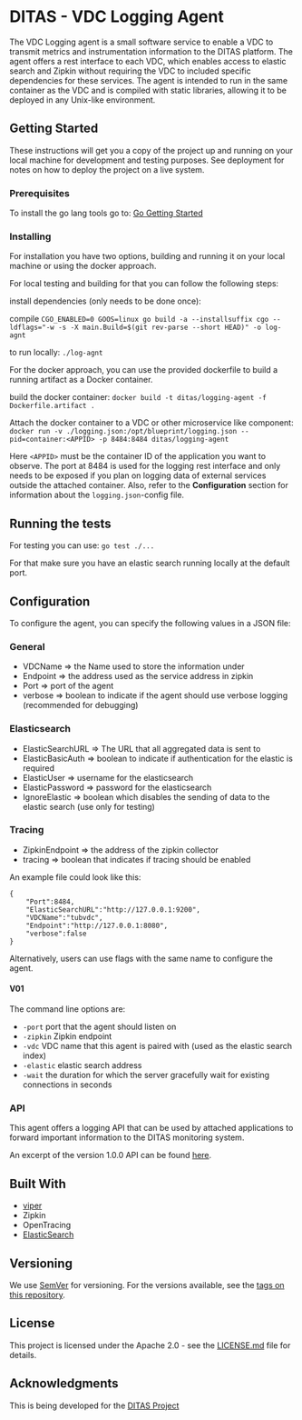 # DITAS - VDC Logging Agent

The VDC Logging agent is a small software service to enable a VDC to transmit metrics and instrumentation information to the DITAS platform.
The agent offers a rest interface to each VDC, which enables access to elastic search and Zipkin without requiring the VDC to included specific dependencies for these services.
The agent is intended to run in the same container as the VDC and is compiled with static libraries, allowing it to be deployed in any Unix-like environment.

## Getting Started

These instructions will get you a copy of the project up and running on your local machine for development and testing purposes. See deployment for notes on how to deploy the project on a live system.

### Prerequisites

To install the go lang tools go to: [Go Getting Started](https://golang.org/doc/install)

### Installing

For installation you have two options, building and running it on your local machine or using the docker approach.

For local testing and building for that you can follow the following steps:

install dependencies (only needs to be done once):

compile
`CGO_ENABLED=0 GOOS=linux go build -a --installsuffix cgo --ldflags="-w -s -X main.Build=$(git rev-parse --short HEAD)" -o log-agnt`

to run locally:
`./log-agnt`

For the docker approach, you can use the provided dockerfile to build a running artifact as a Docker container.

build the docker container:
`docker build -t ditas/logging-agent -f Dockerfile.artifact . `

Attach the docker container to a VDC or other microservice like component:
`docker run -v ./logging.json:/opt/blueprint/logging.json --pid=container:<APPID> -p 8484:8484 ditas/logging-agent`

Here `<APPID>` must be the container ID of the application you want to observe. The port at 8484 is used for the logging rest interface and only needs to be exposed if you plan on logging data of external services outside the attached container. Also, refer to the **Configuration** section for information about the `logging.json`-config file.

## Running the tests

For testing you can use:
`go test ./...`

For that make sure you have an elastic search running locally at the default port. 


## Configuration
To configure the agent, you can specify the following values in a JSON file:
### General
 * VDCName => the Name used to store the information under
 * Endpoint => the address used as the service address in zipkin
 * Port => port of the agent
 * verbose => boolean to indicate if the agent should use verbose logging (recommended for debugging)
 ### Elasticsearch
 * ElasticSearchURL => The URL that all aggregated data is sent to
 * ElasticBasicAuth => boolean to indicate if authentication for the elastic is required
 * ElasticUser => username for the elasticsearch
 * ElasticPassword => password for the elasticsearch
 * IgnoreElastic => boolean which disables the sending of data to the elastic search (use only for testing)
### Tracing
 * ZipkinEndpoint => the address of the zipkin collector
 * tracing => boolean that indicates if tracing should be enabled 

An example file could look like this:
```
{
    "Port":8484,
    "ElasticSearchURL":"http://127.0.0.1:9200",
    "VDCName":"tubvdc",
    "Endpoint":"http://127.0.0.1:8080",
    "verbose":false
}
```

Alternatively, users can use flags with the same name to configure the agent.

#### V01
The command line options are:
 - `-port` port that the agent should listen on
 - `-zipkin` Zipkin endpoint 
 - `-vdc`  VDC name that this agent is paired with (used as the elastic search index)
 - `-elastic` elastic search address
 - `-wait` the duration for which the server gracefully wait for existing connections in seconds

### API
This agent offers a logging API that can be used by attached applications to forward important information to the DITAS monitoring system.

An excerpt of the version 1.0.0 API can be found [here](https://github.com/DITAS-Project/VDC-Logging-Agent/blob/master/api/swagger.v1.yml). 

## Built With

* [viper](https://github.com/spf13/viper)
* Zipkin
* OpenTracing
* [ElasticSearch](https://www.elastic.co/)

## Versioning

We use [SemVer](http://semver.org/) for versioning. For the versions available, see the [tags on this repository](https://github.com/your/project/tags). 

## License

This project is licensed under the Apache 2.0 - see the [LICENSE.md](LICENSE.md) file for details.

## Acknowledgments

This is being developed for the [DITAS Project](https://www.ditas-project.eu/)
